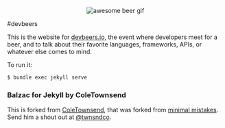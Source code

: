 <p align="center">
<img align="center" src="awesome-beer.gif" alt="awesome beer gif"/>
</p>

#devbeers

This is the website for [devbeers.io](http://devbeers.io), the event where developers meet for a beer, and to talk about their favorite languages, frameworks, APIs, or whatever else comes to mind.

To run it:

```bash
$ bundle exec jekyll serve
```

### Balzac for Jekyll by ColeTownsend

This is forked from [ColeTownsend](https://github.com/ColeTownsend/Balzac-for-Jekyll), that was forked from [minimal mistakes](http://mademistakes.com). Send him a shout out at [@twnsndco](https://twitter.com/twnsndco).